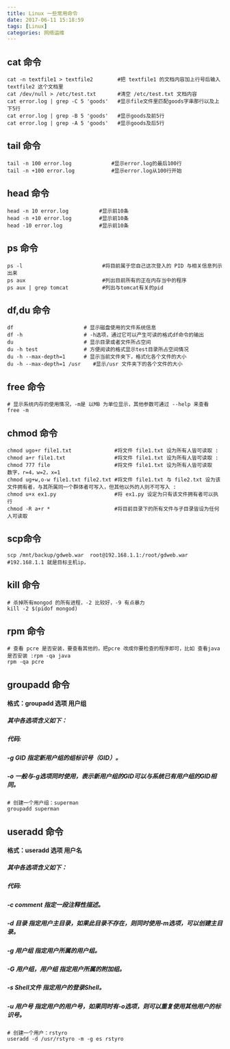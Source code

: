 ```yaml
---
title: Linux 一些常用命令
date: 2017-06-11 15:18:59
tags: [Linux]
categories: 网络运维
---
```

## cat 命令
```
cat -n textfile1 > textfile2        #把 textfile1 的文档内容加上行号后输入 textfile2 这个文档里
cat /dev/null > /etc/test.txt       #清空 /etc/test.txt 文档内容
cat error.log | grep -C 5 'goods'   #显示file文件里匹配goods字串那行以及上下5行
cat error.log | grep -B 5 'goods'   #显示goods及前5行
cat error.log | grep -A 5 'goods'   #显示goods及后5行
```

## tail 命令
```
tail -n 100 error.log             #显示error.log的最后100行
tail -n +100 error.log            #显示error.log从100行开始
```

## head 命令
```
head -n 10 error.log          #显示前10条
head -n +10 error.log         #显示前10条
head -10 error.log            #显示前10条
```

## ps 命令
```
ps -l                          #将目前属于您自己这次登入的 PID 与相关信息列示出来
ps aux                         #列出目前所有的正在内存当中的程序
ps aux | grep tomcat           #列出与tomcat有关的pid
```

## df,du 命令
```
df                       # 显示磁盘使用的文件系统信息
df -h                    # -h选项，通过它可以产生可读的格式df命令的输出
du                       # 显示目录或者文件所占空间
du -h test               # 方便阅读的格式显示test目录所占空间情况
du -h --max-depth=1      # 显示当前文件夹下，格式化各个文件的大小
du -h --max-depth=1 /usr	#显示/usr 文件夹下的各个文件的大小
```

## free 命令
```
# 显示系统内存的使用情况，-m是 以MB 为单位显示，其他参数可通过 --help 来查看
free -m
```


## chmod 命令

```
chmod ugo+r file1.txt              #将文件 file1.txt 设为所有人皆可读取 :
chmod a+r file1.txt                #将文件 file1.txt 设为所有人皆可读取 :
chmod 777 file                     #将文件 file1.txt 设为所有人皆可读取  数字，r=4，w=2，x=1
chmod ug+w,o-w file1.txt file2.txt #将文件 file1.txt 与 file2.txt 设为该文件拥有者，与其所属同一个群体者可写入，但其他以外的人则不可写入 :
chmod u+x ex1.py                   #将 ex1.py 设定为只有该文件拥有者可以执行
chmod -R a+r *                     #将目前目录下的所有文件与子目录皆设为任何人可读取
```

## scp命令
```
scp /mnt/backup/gdweb.war  root@192.168.1.1:/root/gdweb.war        #192.168.1.1 就是目标主机ip，
```

## kill 命令
```
# 杀掉所有mongod 的所有进程，-2 比较好，-9 有点暴力
kill -2 $(pidof mongod)
```

## rpm 命令
```
# 查看 pcre 是否安装，要查看其他的，把pcre 改成你要检查的程序即可，比如 查看java是否安装 :rpm -qa java
rpm -qa pcre
```
## groupadd  命令
#### 格式：groupadd 选项 用户组
##### 其中各选项含义如下：
##### 代码:
##### -g GID 指定新用户组的组标识号（GID）。
##### -o 一般与-g选项同时使用，表示新用户组的GID可以与系统已有用户组的GID相同。
```
# 创建一个用户组：superman
groupadd superman
```

## useradd 命令
#### 格式：useradd 选项 用户名
##### 其中各选项含义如下：
##### 代码:
##### -c comment 指定一段注释性描述。
##### -d 目录 指定用户主目录，如果此目录不存在，则同时使用-m选项，可以创建主目录。
##### -g 用户组 指定用户所属的用户组。
##### -G 用户组，用户组 指定用户所属的附加组。
##### -s Shell文件 指定用户的登录Shell。
##### -u 用户号 指定用户的用户号，如果同时有-o选项，则可以重复使用其他用户的标识号。
```
# 创建一个用户：rstyro
useradd -d /usr/rstyro -m -g es rstyro
```

